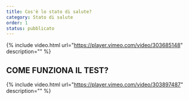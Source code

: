 ```yaml
---
title: Cos'è lo stato di salute?
category: Stato di salute
order: 1
status: pubblicato
---
```



{% include video.html url="https://player.vimeo.com/video/303685148" description="" %}


## COME FUNZIONA IL TEST?

 {% include video.html url="https://player.vimeo.com/video/303897487" description="" %}

